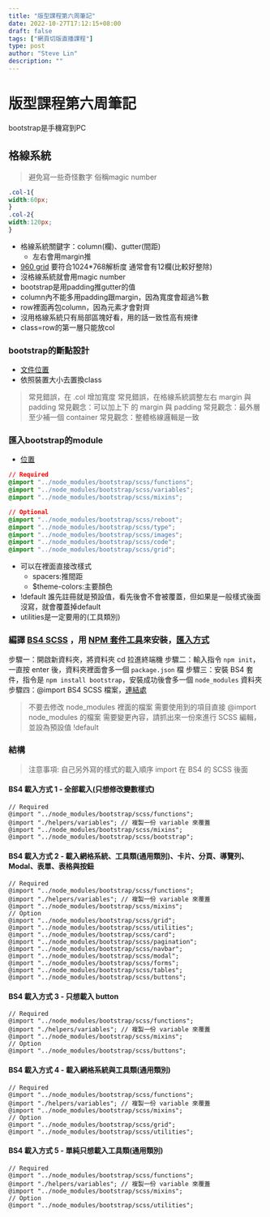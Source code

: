 ```yaml
---
title: "版型課程第六周筆記"
date: 2022-10-27T17:12:15+08:00
draft: false
tags: ["網頁切版直播課程"]
type: post
author: "Steve Lin"
description: ""
---
```


# 版型課程第六周筆記
bootstrap是手機寫到PC

## 格線系統
> 避免寫一些奇怪數字 俗稱magic number
```css
.col-1{
width:60px;
}
.col-2{
width:120px;
}
```
- 格線系統關鍵字：column(欄)、gutter(間距)
    - 左右會用margin推 
- [960 grid](https://960.gs/demo.html) 要符合1024*768解析度 通常會有12欄(比較好整除)
- 沒格線系統就會用magic number
- bootstrap是用padding推gutter的值
- column內不能多用padding跟margin，因為寬度會超過%數
- row裡面再包column，因為元素才會對齊
- 沒用格線系統只有局部區塊好看，用的話一致性高有規律
- class=row的第一層只能放col

### bootstrap的斷點設計
- [文件位置](https://bootstrap.hexschool.com/docs/4.2/layout/grid/#grid-options)
- 依照裝置大小去置換class
> 常見錯誤，在 .col 增加寬度
> 常見錯誤，在格線系統調整左右 margin 與 padding
> 常見觀念：可以加上下 的 margin 與 padding
> 常見觀念：最外層至少補一個 container
> 常見觀念：整體格線邏輯是一致

### 匯入bootstrap的module
- [位置](https://bootstrap.hexschool.com/docs/4.2/getting-started/theming/#importing)
```css
// Required
@import "../node_modules/bootstrap/scss/functions";
@import "../node_modules/bootstrap/scss/variables";
@import "../node_modules/bootstrap/scss/mixins";

// Optional
@import "../node_modules/bootstrap/scss/reboot";
@import "../node_modules/bootstrap/scss/type";
@import "../node_modules/bootstrap/scss/images";
@import "../node_modules/bootstrap/scss/code";
@import "../node_modules/bootstrap/scss/grid";
```
- 可以在裡面直接改樣式
    - spacers:推間距
    - $theme-colors:主要顏色
- !default 誰先註冊就是預設值，看先後會不會被覆蓋，但如果是一般樣式後面沒寫，就會覆蓋掉default
- utilities是一定要用的(工具類別)
 
### 編譯 [BS4 SCSS](https://github.com/twbs/bootstrap/tree/master/scss) ，用 [NPM 套件工具](https://bootstrap.hexschool.com/docs/4.2/getting-started/download/#npm)來安裝，[匯入方式](https://bootstrap.hexschool.com/docs/4.2/getting-started/theming/#importing)
步驟一：開啟新資料夾，將資料夾 cd 拉進終端機
步驟二：輸入指令 `npm init`，一直按 enter 後，資料夾裡面會多一個 `package.json` 檔
步驟三：安裝 BS4 套件，指令是 `npm install bootstrap`，安裝成功後會多一個 `node_modules` 資料夾
步驟四：@import BS4 SCSS 檔案，[連結處](https://bootstrap.hexschool.com/docs/4.2/getting-started/theming/#importing)

> 不要去修改 node_modules 裡面的檔案
> 需要使用到的項目直接 @import node_modules 的檔案
> 需要變更內容，請抓出來一份來進行 SCSS 編輯，並設為預設值 !default

### 結構
> 注意事項: 自己另外寫的樣式的載入順序 import 在 BS4 的 SCSS 後面
#### BS4 載入方式 1 - 全部載入(只想修改變數樣式)

```
// Required
@import "../node_modules/bootstrap/scss/functions";
@import "./helpers/variables"; // 複製一份 variable 來覆蓋
@import "../node_modules/bootstrap/scss/mixins";
@import "../node_modules/bootstrap/scss/bootstrap";
```

#### BS4 載入方式 2 - 載入網格系統、工具類(通用類別)、卡片、分頁、導覽列、Modal、表單、表格與按鈕

```
// Required
@import "../node_modules/bootstrap/scss/functions";
@import "./helpers/variables"; // 複製一份 variable 來覆蓋
@import "../node_modules/bootstrap/scss/mixins";
// Option
@import "../node_modules/bootstrap/scss/grid";
@import "../node_modules/bootstrap/scss/utilities";
@import "../node_modules/bootstrap/scss/card";
@import "../node_modules/bootstrap/scss/pagination";
@import "../node_modules/bootstrap/scss/navbar";
@import "../node_modules/bootstrap/scss/modal";
@import "../node_modules/bootstrap/scss/forms";
@import "../node_modules/bootstrap/scss/tables";
@import "../node_modules/bootstrap/scss/buttons";
```

#### BS4 載入方式 3 - 只想載入 button

```
// Required
@import "../node_modules/bootstrap/scss/functions";
@import "./helpers/variables"; // 複製一份 variable 來覆蓋
@import "../node_modules/bootstrap/scss/mixins";
// Option
@import "../node_modules/bootstrap/scss/buttons";
```

#### BS4 載入方式 4 - 載入網格系統與工具類(通用類別)
```
// Required
@import "../node_modules/bootstrap/scss/functions";
@import "./helpers/variables"; // 複製一份 variable 來覆蓋
@import "../node_modules/bootstrap/scss/mixins";
// Option
@import "../node_modules/bootstrap/scss/grid";
@import "../node_modules/bootstrap/scss/utilities";
```

#### BS4 載入方式 5  - 單純只想載入工具類(通用類別)

```
// Required
@import "../node_modules/bootstrap/scss/functions";
@import "./helpers/variables"; // 複製一份 variable 來覆蓋
@import "../node_modules/bootstrap/scss/mixins";
// Option
@import "../node_modules/bootstrap/scss/utilities";
```